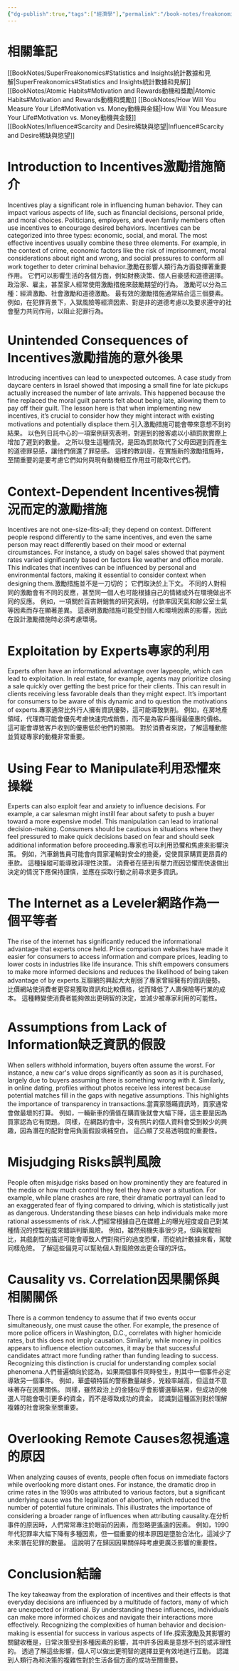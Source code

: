 ```yaml
---
{"dg-publish":true,"tags":["經濟學"],"permalink":"/book-notes/freakonomics/","dgPassFrontmatter":true,"created":"2024-11-24T10:41:53.307+08:00","updated":"2024-11-28T13:08:07.969+08:00"}
---
```


# 相關筆記
[[BookNotes/SuperFreakonomics#Statistics and Insights統計數據和見解\|SuperFreakonomics#Statistics and Insights統計數據和見解]]
[[BookNotes/Atomic Habits#Motivation and Rewards動機和獎勵\|Atomic Habits#Motivation and Rewards動機和獎勵]]
[[BookNotes/How Will You Measure Your Life#Motivation vs. Money動機與金錢\|How Will You Measure Your Life#Motivation vs. Money動機與金錢]]
[[BookNotes/Influence#Scarcity and Desire稀缺與慾望\|Influence#Scarcity and Desire稀缺與慾望]]
# Introduction to Incentives激勵措施簡介

Incentives play a significant role in influencing human behavior. They can impact various aspects of life, such as financial decisions, personal pride, and moral choices. Politicians, employers, and even family members often use incentives to encourage desired behaviors. Incentives can be categorized into three types: economic, social, and moral. The most effective incentives usually combine these three elements. For example, in the context of crime, economic factors like the risk of imprisonment, moral considerations about right and wrong, and social pressures to conform all work together to deter criminal behavior.激勵在影響人類行為方面發揮著重要作用。 它們可以影響生活的各個方面，例如財務決策、個人自豪感和道德選擇。 政治家、雇主，甚至家人經常使用激勵措施來鼓勵期望的行為。 激勵可以分為三種：經濟激勵、社會激勵和道德激勵。 最有效的激勵措施通常結合這三個要素。 例如，在犯罪背景下，入獄風險等經濟因素、對是非的道德考慮以及要求遵守的社會壓力共同作用，以阻止犯罪行為。

# Unintended Consequences of Incentives激勵措施的意外後果

Introducing incentives can lead to unexpected outcomes. A case study from daycare centers in Israel showed that imposing a small fine for late pickups actually increased the number of late arrivals. This happened because the fine replaced the moral guilt parents felt about being late, allowing them to pay off their guilt. The lesson here is that when implementing new incentives, it’s crucial to consider how they might interact with existing motivations and potentially displace them.引入激勵措施可能會帶來意想不到的結果。 以色列日託中心的一項案例研究表明，對遲到的接客處以小額罰款實際上增加了遲到的數量。 之所以發生這種情況，是因為罰款取代了父母因遲到而產生的道德罪惡感，讓他們償還了罪惡感。 這裡的教訓是，在實施新的激勵措施時，至關重要的是要考慮它們如何與現有動機相互作用並可能取代它們。

# Context-Dependent Incentives視情況而定的激勵措施

Incentives are not one-size-fits-all; they depend on context. Different people respond differently to the same incentives, and even the same person may react differently based on their mood or external circumstances. For instance, a study on bagel sales showed that payment rates varied significantly based on factors like weather and office morale. This indicates that incentives can be influenced by personal and environmental factors, making it essential to consider context when designing them.激勵措施並不是一刀切的； 它們取決於上下文。 不同的人對相同的激勵會有不同的反應，甚至同一個人也可能根據自己的情緒或外在環境做出不同的反應。 例如，一項關於百吉餅銷售的研究表明，付款率因天氣和辦公室士氣等因素而存在顯著差異。 這表明激勵措施可能受到個人和環境因素的影響，因此在設計激勵措施時必須考慮環境。

# Exploitation by Experts專家的利用

Experts often have an informational advantage over laypeople, which can lead to exploitation. In real estate, for example, agents may prioritize closing a sale quickly over getting the best price for their clients. This can result in clients receiving less favorable deals than they might expect. It’s important for consumers to be aware of this dynamic and to question the motivations of experts.專家通常比外行人擁有資訊優勢，這可能導致剝削。 例如，在房地產領域，代理商可能會優先考慮快速完成銷售，而不是為客戶獲得最優惠的價格。 這可能會導致客戶收到的優惠低於他們的預期。 對於消費者來說，了解這種動態並質疑專家的動機非常重要。

# Using Fear to Manipulate利用恐懼來操縱

Experts can also exploit fear and anxiety to influence decisions. For example, a car salesman might instill fear about safety to push a buyer toward a more expensive model. This manipulation can lead to irrational decision-making. Consumers should be cautious in situations where they feel pressured to make quick decisions based on fear and should seek additional information before proceeding.專家也可以利用恐懼和焦慮來影響決策。 例如，汽車銷售員可能會向買家灌輸對安全的擔憂，促使買家購買更昂貴的車款。 這種操縱可能導致非理性決策。 消費者在感到有壓力而因恐懼而快速做出決定的情況下應保持謹慎，並應在採取行動之前尋求更多資訊。

# The Internet as a Leveler網路作為一個平等者

The rise of the internet has significantly reduced the informational advantage that experts once held. Price comparison websites have made it easier for consumers to access information and compare prices, leading to lower costs in industries like life insurance. This shift empowers consumers to make more informed decisions and reduces the likelihood of being taken advantage of by experts.互聯網的興起大大削弱了專家曾經擁有的資訊優勢。 比價網站使消費者更容易獲取資訊和比較價格，從而降低了人壽保險等行業的成本。 這種轉變使消費者能夠做出更明智的決定，並減少被專家利用的可能性。

# Assumptions from Lack of Information缺乏資訊的假設

When sellers withhold information, buyers often assume the worst. For instance, a new car's value drops significantly as soon as it is purchased, largely due to buyers assuming there is something wrong with it. Similarly, in online dating, profiles without photos receive less interest because potential matches fill in the gaps with negative assumptions. This highlights the importance of transparency in transactions.當賣家隱瞞資訊時，買家通常會做最壞的打算。 例如，一輛新車的價值在購買後就會大幅下降，這主要是因為買家認為它有問題。 同樣，在網路約會中，沒有照片的個人資料會受到較少的興趣，因為潛在的配對會用負面假設填補空白。 這凸顯了交易透明度的重要性。

# Misjudging Risks誤判風險

People often misjudge risks based on how prominently they are featured in the media or how much control they feel they have over a situation. For example, while plane crashes are rare, their dramatic portrayal can lead to an exaggerated fear of flying compared to driving, which is statistically just as dangerous. Understanding these biases can help individuals make more rational assessments of risk.人們經常根據自己在媒體上的曝光程度或自己對某種情況的控製程度來錯誤判斷風險。 例如，雖然飛機失事很少見，但與駕駛相比，其戲劇性的描述可能會導致人們對飛行的過度恐懼，而從統計數據來看，駕駛同樣危險。 了解這些偏見可以幫助個人對風險做出更合理的評估。

# Causality vs. Correlation因果關係與相關關係

There is a common tendency to assume that if two events occur simultaneously, one must cause the other. For example, the presence of more police officers in Washington, D.C., correlates with higher homicide rates, but this does not imply causation. Similarly, while money in politics appears to influence election outcomes, it may be that successful candidates attract more funding rather than funding leading to success. Recognizing this distinction is crucial for understanding complex social phenomena.人們普遍傾向於認為，如果兩個事件同時發生，則其中一個事件必定導致另一個事件。 例如，華盛頓特區的警察數量越多，兇殺率越高，但這並不意味著存在因果關係。 同樣，雖然政治上的金錢似乎會影響選舉結果，但成功的候選人可能會吸引更多的資金，而不是導致成功的資金。 認識到這種區別對於理解複雜的社會現象至關重要。

# Overlooking Remote Causes忽視遙遠的原因

When analyzing causes of events, people often focus on immediate factors while overlooking more distant ones. For instance, the dramatic drop in crime rates in the 1990s was attributed to various factors, but a significant underlying cause was the legalization of abortion, which reduced the number of potential future criminals. This illustrates the importance of considering a broader range of influences when attributing causality.在分析事件的原因時，人們常常專注於眼前的因素，而忽略更遙遠的因素。 例如，1990年代犯罪率大幅下降有多種因素，但一個重要的根本原因是墮胎合法化，這減少了未來潛在犯罪的數量。 這說明了在歸因因果關係時考慮更廣泛影響的重要性。

# Conclusion結論

The key takeaway from the exploration of incentives and their effects is that everyday decisions are influenced by a multitude of factors, many of which are unexpected or irrational. By understanding these influences, individuals can make more informed choices and navigate their interactions more effectively. Recognizing the complexities of human behavior and decision-making is essential for success in various aspects of life.探索激勵及其影響的關鍵收穫是，日常決策受到多種因素的影響，其中許多因素是意想不到的或非理性的。 透過了解這些影響，個人可以做出更明智的選擇並更有效地進行互動。 認識到人類行為和決策的複雜性對於生活各個方面的成功至關重要。